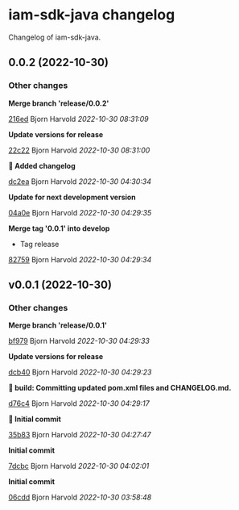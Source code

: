 # iam-sdk-java changelog

Changelog of iam-sdk-java.

## 0.0.2 (2022-10-30)

### Other changes

**Merge branch 'release/0.0.2'**


[216ed](https://github.com/wink-travel/iam-sdk-java/commit/216ed0f07d0b00f) Bjorn Harvold *2022-10-30 08:31:09*

**Update versions for release**


[22c22](https://github.com/wink-travel/iam-sdk-java/commit/22c2220b96a5d3e) Bjorn Harvold *2022-10-30 08:31:00*

**:memo: Added changelog**


[dc2ea](https://github.com/wink-travel/iam-sdk-java/commit/dc2ea8a01683073) Bjorn Harvold *2022-10-30 04:30:34*

**Update for next development version**


[04a0e](https://github.com/wink-travel/iam-sdk-java/commit/04a0e4ba9729459) Bjorn Harvold *2022-10-30 04:29:35*

**Merge tag '0.0.1' into develop**

* Tag release 

[82759](https://github.com/wink-travel/iam-sdk-java/commit/827598cb367250b) Bjorn Harvold *2022-10-30 04:29:34*


## v0.0.1 (2022-10-30)

### Other changes

**Merge branch 'release/0.0.1'**


[bf979](https://github.com/wink-travel/iam-sdk-java/commit/bf9798a161b83e9) Bjorn Harvold *2022-10-30 04:29:33*

**Update versions for release**


[dcb40](https://github.com/wink-travel/iam-sdk-java/commit/dcb40ca307d5dd8) Bjorn Harvold *2022-10-30 04:29:23*

**:bookmark: build: Committing updated pom.xml files and CHANGELOG.md.**


[d76c4](https://github.com/wink-travel/iam-sdk-java/commit/d76c4b2111d3a7d) Bjorn Harvold *2022-10-30 04:29:17*

**:tada: Initial commit**


[35b83](https://github.com/wink-travel/iam-sdk-java/commit/35b83bcf7b78abe) Bjorn Harvold *2022-10-30 04:27:47*

**Initial commit**


[7dcbc](https://github.com/wink-travel/iam-sdk-java/commit/7dcbc7f64b0e3da) Bjorn Harvold *2022-10-30 04:02:01*

**Initial commit**


[06cdd](https://github.com/wink-travel/iam-sdk-java/commit/06cdd4c40f5e949) Bjorn Harvold *2022-10-30 03:58:48*


